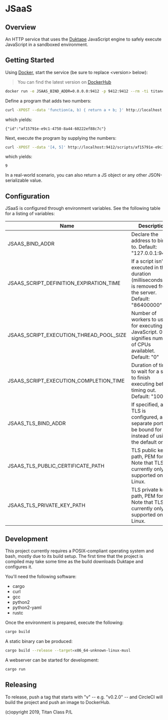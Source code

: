 # JSaaS

## Overview

An HTTP service that uses the [Duktape](https://duktape.org/) JavaScript engine to safely execute JavaScript in a sandboxed environment.

## Getting Started

Using [Docker](https://www.docker.com/), start the service (be sure to replace &lt;version&gt; below):

> You can find the latest version on [DockerHub](https://cloud.docker.com/u/titanclass/repository/docker/titanclass/jsaas/tags)

```bash
docker run -e JSAAS_BIND_ADDR=0.0.0.0:9412 -p 9412:9412 --rm -ti titanclass/jsaas:<version>
```

Define a program that adds two numbers:

```bash
curl -XPOST --data 'function(a, b) { return a + b; }' http://localhost:9412/scripts
```

which yields:

```
{"id":"af15791e-e9c1-4750-8a44-60222ef88c7c"}
```

Next, execute the program by supplying the numbers:

```bash
curl -XPOST --data '[4, 5]' http://localhost:9412/scripts/af15791e-e9c1-4750-8a44-60222ef88c7c
```

which yields:

```
9
```

In a real-world scenario, you can also return a JS object or any other JSON-serializable value.

## Configuration

JSaaS is configured through environment variables. See the following table for a listing of variables:

| Name                                    | Description                                                                                                    |
| --------------------------------------- | -------------------------------------------------------------------------------------------------------------- |
| JSAAS_BIND_ADDR                         | Declare the address to bind to. Default: "127.0.0.1:9412"                                                      |
| JSAAS_SCRIPT_DEFINITION_EXPIRATION_TIME | If a script isn't executed in this duration (milliseconds), it is removed from the server. Default: "86400000" |
| JSAAS_SCRIPT_EXECUTION_THREAD_POOL_SIZE | Number of workers to use for executing JavaScript. 0 signifies number of CPUs availablet. Default: "0"         |
| JSAAS_SCRIPT_EXECUTION_COMPLETION_TIME  | Duration of time to wait for a script to finish executing before timing out. Default: "10000"                  |
| JSAAS_TLS_BIND_ADDR                     | If specified, and TLS is configured, a separate port will be bound for TLS instead of using the default one.   |
| JSAAS_TLS_PUBLIC_CERTIFICATE_PATH       | TLS public key path, PEM format. Note that TLS is currently only supported on Linux.                           |
| JSAAS_TLS_PRIVATE_KEY_PATH              | TLS private key path, PEM format. Note that TLS is currently only supported on Linux.                          |

## Development

This project currently requires a POSIX-compliant operating system and bash, mostly due to its build setup. The first time that the project is compiled may take some time as the build downloads Duktape and configures it.

You'll need the following software:

* cargo
* curl
* gcc
* python2
* python2-yaml
* rustc

Once the environment is prepared, execute the following:

```bash
cargo build
```

A static binary can be produced:

```bash
cargo build --release --target=x86_64-unknown-linux-musl
```

A webserver can be started for development:

```bash
cargo run
```

## Releasing

To release, push a tag that starts with "v" -- e.g. "v0.2.0" -- and CircleCI will build the project and push an image to DockerHub.

(c)opyright 2019, Titan Class P/L

